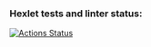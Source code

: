 ### Hexlet tests and linter status:
[![Actions Status](https://github.com/Dend3lion/frontend-project-lvl2/workflows/hexlet-check/badge.svg)](https://github.com/Dend3lion/frontend-project-lvl2/actions)